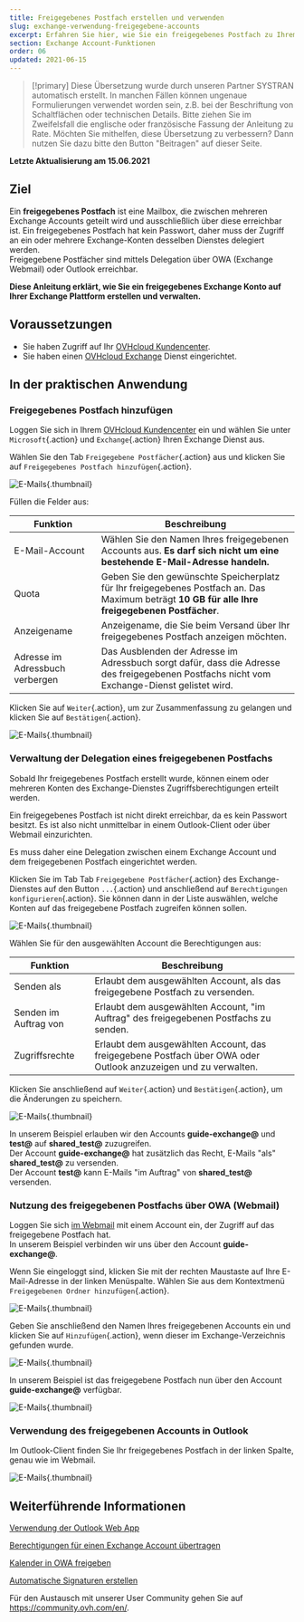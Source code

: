 ```yaml
---
title: Freigegebenes Postfach erstellen und verwenden
slug: exchange-verwendung-freigegebene-accounts
excerpt: Erfahren Sie hier, wie Sie ein freigegebenes Postfach zu Ihrem Exchange-Dienst hinzufügen und verwenden
section: Exchange Account-Funktionen
order: 06
updated: 2021-06-15
---
```


> [!primary]
> Diese Übersetzung wurde durch unseren Partner SYSTRAN automatisch erstellt. In manchen Fällen können ungenaue Formulierungen verwendet worden sein, z.B. bei der Beschriftung von Schaltflächen oder technischen Details. Bitte ziehen Sie im Zweifelsfall die englische oder französische Fassung der Anleitung zu Rate. Möchten Sie mithelfen, diese Übersetzung zu verbessern? Dann nutzen Sie dazu bitte den Button "Beitragen" auf dieser Seite.
>

**Letzte Aktualisierung am 15.06.2021**

## Ziel

Ein **freigegebenes Postfach** ist eine Mailbox, die zwischen mehreren Exchange Accounts geteilt wird und ausschließlich über diese erreichbar ist. Ein freigegebenes Postfach hat kein Passwort, daher muss der Zugriff an ein oder mehrere Exchange-Konten desselben Dienstes delegiert werden.
<br>Freigegebene Postfächer sind mittels Delegation über OWA (Exchange Webmail) oder Outlook erreichbar.

**Diese Anleitung erklärt, wie Sie ein freigegebenes Exchange Konto auf Ihrer Exchange Plattform erstellen und verwalten.**

## Voraussetzungen

- Sie haben Zugriff auf Ihr [OVHcloud Kundencenter](https://www.ovh.com/auth/?action=gotomanager&from=https://www.ovh.de/&ovhSubsidiary=de).
- Sie haben einen [OVHcloud Exchange](https://www.ovhcloud.com/de/emails/hosted-exchange/) Dienst eingerichtet.

## In der praktischen Anwendung

### Freigegebenes Postfach hinzufügen

Loggen Sie sich in Ihrem [OVHcloud Kundencenter](https://www.ovh.com/auth/?action=gotomanager&from=https://www.ovh.de/&ovhSubsidiary=de) ein und wählen Sie unter `Microsoft`{.action} und `Exchange`{.action} Ihren Exchange Dienst aus.

Wählen Sie den Tab `Freigegebene Postfächer`{.action} aus und klicken Sie auf `Freigegebenes Postfach hinzufügen`{.action}.

![E-Mails](images/exchange-shared_accounts01.png){.thumbnail}

Füllen die Felder aus:

|Funktion|Beschreibung|
|---|---|
|E-Mail-Account|Wählen Sie den Namen Ihres freigegebenen Accounts aus. **Es darf sich nicht um eine bestehende E-Mail-Adresse handeln.**|
|Quota|Geben Sie den gewünschte Speicherplatz für Ihr freigegebenes Postfach an. Das Maximum beträgt **10 GB für alle Ihre freigegebenen Postfächer**.|
|Anzeigename|Anzeigename, die Sie beim Versand über Ihr freigegebenes Postfach anzeigen möchten.|
|Adresse im Adressbuch verbergen|Das Ausblenden der Adresse im Adressbuch sorgt dafür, dass die Adresse des freigegebenen Postfachs nicht vom Exchange-Dienst gelistet wird.|

Klicken Sie auf `Weiter`{.action}, um zur Zusammenfassung zu gelangen und klicken Sie auf `Bestätigen`{.action}.

![E-Mails](images/exchange-shared_accounts02.png){.thumbnail}

### Verwaltung der Delegation eines freigegebenen Postfachs

Sobald Ihr freigegebenes Postfach erstellt wurde, können einem oder mehreren Konten des Exchange-Dienstes Zugriffsberechtigungen erteilt werden.

Ein freigegebenes Postfach ist nicht direkt erreichbar, da es kein Passwort besitzt. Es ist also nicht unmittelbar in einem Outlook-Client oder über Webmail einzurichten.

Es muss daher eine Delegation zwischen einem Exchange Account und dem freigegebenen Postfach eingerichtet werden.

Klicken Sie im Tab Tab `Freigegebene Postfächer`{.action} des Exchange-Dienstes auf den Button `...`{.action} und anschließend auf `Berechtigungen konfigurieren`{.action}. Sie können dann in der Liste auswählen, welche Konten auf das freigegebene Postfach zugreifen können sollen.

![E-Mails](images/exchange-shared_accounts03.png){.thumbnail}

Wählen Sie für den ausgewählten Account die Berechtigungen aus:

|Funktion|Beschreibung|
|---|---|
|Senden als|Erlaubt dem ausgewählten Account, als das freigegebene Postfach zu versenden.|
|Senden im Auftrag von|Erlaubt dem ausgewählten Account, "im Auftrag" des freigegebenen Postfachs zu senden.|
|Zugriffsrechte|Erlaubt dem ausgewählten Account, das freigegebene Postfach über OWA oder Outlook anzuzeigen und zu verwalten.|

Klicken Sie anschließend auf `Weiter`{.action} und `Bestätigen`{.action}, um die Änderungen zu speichern.

![E-Mails](images/exchange-shared_accounts04.png){.thumbnail}

In unserem Beispiel erlauben wir den Accounts **guide-exchange@** und **test@** auf **shared_test@** zuzugreifen.
<br>Der Account **guide-exchange@** hat zusätzlich das Recht, E-Mails "als" **shared_test@** zu versenden.
<br>Der Account **test@** kann E-Mails "im Auftrag" von **shared_test@** versenden.

### Nutzung des freigegebenen Postfachs über OWA (Webmail)

Loggen Sie sich [im Webmail](https://www.ovh.de/mail/) mit einem Account ein, der Zugriff auf das freigegebene Postfach hat.
<br>In unserem Beispiel verbinden wir uns über den Account **guide-exchange@**.

Wenn Sie eingeloggt sind, klicken Sie mit der rechten Maustaste auf Ihre E-Mail-Adresse in der linken Menüspalte. Wählen Sie aus dem Kontextmenü `Freigegebenen Ordner hinzufügen`{.action}. 

![E-Mails](images/exchange-shared_accounts05.png){.thumbnail}

Geben Sie anschließend den Namen Ihres freigegebenen Accounts ein und klicken Sie auf `Hinzufügen`{.action}, wenn dieser im Exchange-Verzeichnis gefunden wurde.

![E-Mails](images/exchange-shared_accounts06.png){.thumbnail}

In unserem Beispiel ist das freigegebene Postfach nun über den Account **guide-exchange@** verfügbar.

![E-Mails](images/exchange-shared_accounts07.png){.thumbnail}


### Verwendung des freigegebenen Accounts in Outlook

Im Outlook-Client finden Sie Ihr freigegebenes Postfach in der linken Spalte, genau wie im Webmail.

![E-Mails](images/exchange-shared_accounts10.png){.thumbnail}

## Weiterführende Informationen

[Verwendung der Outlook Web App](/pages/web/emails/email_owa)

[Berechtigungen für einen Exchange Account übertragen](/pages/web/microsoft-collaborative-solutions/feature_delegation)

[Kalender in OWA freigeben](/pages/web/microsoft-collaborative-solutions/owa_calendar_sharing)

[Automatische Signaturen erstellen](/pages/web/microsoft-collaborative-solutions/feature_footers)

Für den Austausch mit unserer User Community gehen Sie auf <https://community.ovh.com/en/>.
